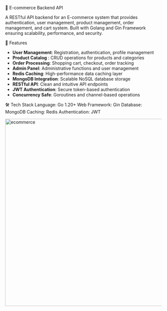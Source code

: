 🛒 E-commerce Backend API

A RESTful API backend for an E-commerce system that provides authentication, user management, product management, order management, and cart system.
Built with Golang and Gin Framework ensuring scalability, performance, and security.

🚀 Features
- **User Management**: Registration, authentication, profile management <br>
- **Product Catalog** : CRUD operations for products and categories <br>
- **Order Processing**: Shopping cart, checkout, order tracking <br>
- **Admin Panel**: Administrative functions and user management <br>
- **Redis Caching**: High-performance data caching layer <br>
- **MongoDB Integration**: Scalable NoSQL database storage <br>
- **RESTful API**: Clean and intuitive API endpoints <br>
- **JWT Authentication**: Secure token-based authentication <br>
- **Concurrency Safe**: Goroutines and channel-based operations <br>

🛠️ Tech Stack
Language: Go 1.20+
Web Framework: Gin
Database: MongoDB
Caching: Redis
Authentication: JWT

<img width="1334" height="602" alt="ecommerce" src="https://github.com/user-attachments/assets/2e6a64b2-27dc-45d6-9457-6f357fa1dccf" />

